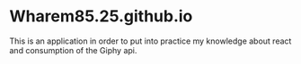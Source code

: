 # Wharem85.25.github.io
This is an application in order to put into practice my knowledge about react and consumption of the Giphy api.
